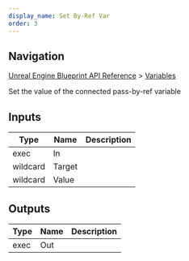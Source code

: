 ```yaml
---
display_name: Set By-Ref Var
order: 3
---
```

## Navigation

[Unreal Engine Blueprint API Reference](https://dev.epicgames.com/documentation/en-us/unreal-engine/BlueprintAPI) > [Variables](https://dev.epicgames.com/documentation/en-us/unreal-engine/BlueprintAPI/Variables)

Set the value of the connected pass-by-ref variable

## Inputs

| Type | Name | Description |
| --- | --- | --- |
| exec | In |  |
| wildcard | Target |  |
| wildcard | Value |  |

## Outputs

| Type | Name | Description |
| --- | --- | --- |
| exec | Out |  |
